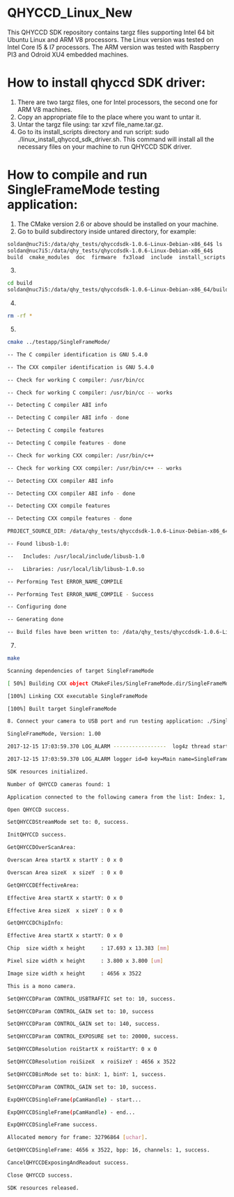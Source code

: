 # QHYCCD_Linux_New
This QHYCCD SDK repository contains targz files supporting Intel 64 bit Ubuntu Linux and ARM V8 processors. 
The Linux version was tested on Intel Core I5 & I7 processors. The ARM version was tested with Raspberry PI3 
and Odroid XU4 embedded machines. 

# How to install qhyccd SDK driver:

1. There are two targz files, one for Intel processors, the second one for ARM V8 machines.
2. Copy an appropriate file to the place where you want to untar it.
3. Untar the targz file using: tar xzvf file_name.tar.gz.
4. Go to its install_scripts directory and run script: sudo ./linux_install_qhyccd_sdk_driver.sh. 
This command will install all the necessary files on your machine to run QHYCCD SDK driver.

# How to compile and run SingleFrameMode testing application:
1. The CMake version 2.6 or above should be installed on your machine.
2. Go to build subdirectory inside untared directory, for example:

``` bash
soldan@nuc7i5:/data/qhy_tests/qhyccdsdk-1.0.6-Linux-Debian-x86_64$ ls
soldan@nuc7i5:/data/qhy_tests/qhyccdsdk-1.0.6-Linux-Debian-x86_64$ 
build  cmake_modules  doc  firmware  fx3load  include  install_scripts  lib  testapp  udev
```
3. 
``` bash
cd build
soldan@nuc7i5:/data/qhy_tests/qhyccdsdk-1.0.6-Linux-Debian-x86_64/build$ 
```
4. 
``` bash
rm -rf *
```
5. 
``` bash 
cmake ../testapp/SingleFrameMode/

-- The C compiler identification is GNU 5.4.0

-- The CXX compiler identification is GNU 5.4.0

-- Check for working C compiler: /usr/bin/cc

-- Check for working C compiler: /usr/bin/cc -- works

-- Detecting C compiler ABI info

-- Detecting C compiler ABI info - done

-- Detecting C compile features

-- Detecting C compile features - done

-- Check for working CXX compiler: /usr/bin/c++

-- Check for working CXX compiler: /usr/bin/c++ -- works

-- Detecting CXX compiler ABI info

-- Detecting CXX compiler ABI info - done

-- Detecting CXX compile features

-- Detecting CXX compile features - done

PROJECT_SOURCE_DIR: /data/qhy_tests/qhyccdsdk-1.0.6-Linux-Debian-x86_64/testapp/SingleFrameMode

-- Found libusb-1.0:

--   Includes: /usr/local/include/libusb-1.0

--   Libraries: /usr/local/lib/libusb-1.0.so

-- Performing Test ERROR_NAME_COMPILE

-- Performing Test ERROR_NAME_COMPILE - Success

-- Configuring done

-- Generating done

-- Build files have been written to: /data/qhy_tests/qhyccdsdk-1.0.6-Linux-Debian-x86_64/build
```
7. 
``` bash
make

Scanning dependencies of target SingleFrameMode

[ 50%] Building CXX object CMakeFiles/SingleFrameMode.dir/SingleFrameMode.cpp.o

[100%] Linking CXX executable SingleFrameMode

[100%] Built target SingleFrameMode

8. Connect your camera to USB port and run testing application: ./SingleFrameMode

SingleFrameMode, Version: 1.00

2017-12-15 17:03:59.370 LOG_ALARM -----------------  log4z thread started!   ---------------------------- 

2017-12-15 17:03:59.370 LOG_ALARM logger id=0 key=Main name=SingleFrameMode path=/tmp/ level=1 display=1   

SDK resources initialized.

Number of QHYCCD cameras found: 1 

Application connected to the following camera from the list: Index: 1,  cameraID = QHY163M-189b984ba3fe674f9

Open QHYCCD success.

SetQHYCCDStreamMode set to: 0, success.

InitQHYCCD success.

GetQHYCCDOverScanArea:

Overscan Area startX x startY : 0 x 0

Overscan Area sizeX  x sizeY  : 0 x 0

GetQHYCCDEffectiveArea:

Effective Area startX x startY: 0 x 0

Effective Area sizeX  x sizeY : 0 x 0

GetQHYCCDChipInfo:

Effective Area startX x startY: 0 x 0

Chip  size width x height     : 17.693 x 13.383 [mm]

Pixel size width x height     : 3.800 x 3.800 [um]

Image size width x height     : 4656 x 3522

This is a mono camera.

SetQHYCCDParam CONTROL_USBTRAFFIC set to: 10, success.

SetQHYCCDParam CONTROL_GAIN set to: 10, success

SetQHYCCDParam CONTROL_GAIN set to: 140, success.

SetQHYCCDParam CONTROL_EXPOSURE set to: 20000, success.

SetQHYCCDResolution roiStartX x roiStartY: 0 x 0

SetQHYCCDResolution roiSizeX  x roiSizeY : 4656 x 3522

SetQHYCCDBinMode set to: binX: 1, binY: 1, success.

SetQHYCCDParam CONTROL_GAIN set to: 10, success.

ExpQHYCCDSingleFrame(pCamHandle) - start...

ExpQHYCCDSingleFrame(pCamHandle) - end...

ExpQHYCCDSingleFrame success.

Allocated memory for frame: 32796864 [uchar].

GetQHYCCDSingleFrame: 4656 x 3522, bpp: 16, channels: 1, success.

CancelQHYCCDExposingAndReadout success.

Close QHYCCD success.

SDK resources released.
```

